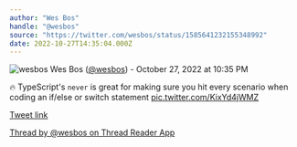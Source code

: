 ```yaml
---
author: "Wes Bos"
handle: "@wesbos"
source: "https://twitter.com/wesbos/status/1585641232155348992"
date: 2022-10-27T14:35:04.000Z
---
```


![wesbos](https://pbs.twimg.com/profile_images/877525007185858562/7G9vGTca_normal.jpg)
Wes Bos ([@wesbos](https://twitter.com/wesbos)) - October 27, 2022 at 10:35 PM

🔥 TypeScript's `never` is great for making sure you hit every scenario when coding an if/else or switch statement [pic.twitter.com/KixYd4jWMZ](https://twitter.com/wesbos/status/1585641232155348992/video/1)

[Tweet link](https://twitter.com/wesbos/status/1585641232155348992)

[Thread by @wesbos on Thread Reader App](https://threadreaderapp.com/thread/1585641232155348992.html)
